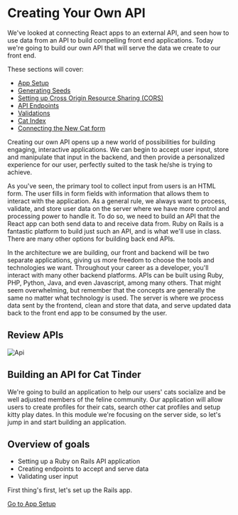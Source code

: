 # Creating Your Own API
We've looked at connecting React apps to an external API, and seen how to use data from an API to build compelling front end applications.  Today we're going to build our own API that will serve the data we create to our front end. 

These sections will cover:
- [App Setup](./01-rails-setup/README.md)
- [Generating Seeds](./02-generating-seeds/README.md)
- [Setting up Cross Origin Resource Sharing (CORS)](./03-cross-origin-resource-sharing/README.md)
- [API Endpoints](./04-api-endpoints/README.md)
- [Validations](./validations/README.md)
- [Cat Index](./getting-cats-to-the-frontend/README.md)
- [Connecting the New Cat form](./connecting-new-cat-form/README.md)

Creating our own API opens up a new world of possibilities for building engaging, interactive applications.  We can begin to accept user input, store and manipulate that input in the backend, and then provide a personalized experience for our user, perfectly suited to the task he/she is trying to achieve.

As you've seen, the primary tool to collect input from users is an HTML form.  The user fills in form fields with information that allows them to interact with the application.  As a general rule, we always want to process, validate, and store user data on the server where we have more control and processing power to handle it.  To do so, we need to build an API that the React app can both send data to and receive data from.  Ruby on Rails is a fantastic platform to build just such an API, and is what we'll use in class.  There are many other options for building back end APIs.

In the architecture we are building, our front and backend will be two separate applications, giving us more freedom to choose the tools and technologies we want.  Throughout your career as a developer, you'll interact with many other backend platforms.  APIs can be built using Ruby, PHP, Python, Java, and even Javascript, among many others.  That might seem overwhelming, but remember that the concepts are generally the same no matter what technology is used.  The server is where we process data sent by the frontend, clean and store that data, and serve updated data back to the front end app to be consumed by the user.

## Review APIs
![Api](https://s3.amazonaws.com/learn-site/curriculum/React/api.jpeg)


## Building an API for Cat Tinder
We're going to build an application to help our users' cats socialize and be well adjusted members of the feline community.  Our application will allow users to create profiles for their cats, search other cat profiles and setup kitty play dates.  In this module we're focusing on the server side, so let's jump in and start building an application.

## Overview of goals
* Setting up a Ruby on Rails API application
* Creating endpoints to accept and serve data
* Validating user input

First thing's first, let's set up the Rails app.

[Go to App Setup](./01-rails-setup/README.md)